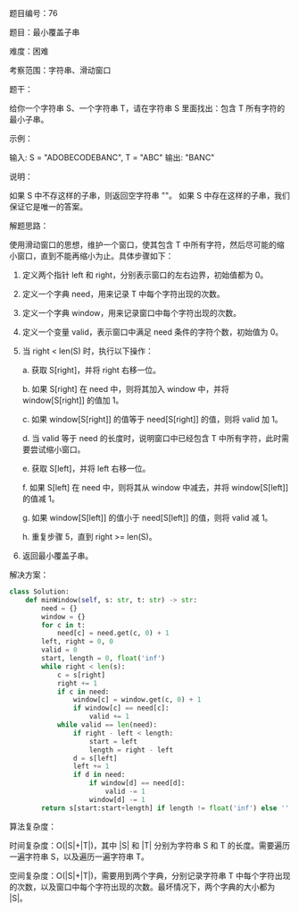 题目编号：76

题目：最小覆盖子串

难度：困难

考察范围：字符串、滑动窗口

题干：

给你一个字符串 S、一个字符串 T，请在字符串 S 里面找出：包含 T 所有字符的最小子串。

示例：

输入: S = "ADOBECODEBANC", T = "ABC"
输出: "BANC"

说明：

如果 S 中不存这样的子串，则返回空字符串 ""。
如果 S 中存在这样的子串，我们保证它是唯一的答案。

解题思路：

使用滑动窗口的思想，维护一个窗口，使其包含 T 中所有字符，然后尽可能的缩小窗口，直到不能再缩小为止。具体步骤如下：

1. 定义两个指针 left 和 right，分别表示窗口的左右边界，初始值都为 0。

2. 定义一个字典 need，用来记录 T 中每个字符出现的次数。

3. 定义一个字典 window，用来记录窗口中每个字符出现的次数。

4. 定义一个变量 valid，表示窗口中满足 need 条件的字符个数，初始值为 0。

5. 当 right < len(S) 时，执行以下操作：

   a. 获取 S[right]，并将 right 右移一位。

   b. 如果 S[right] 在 need 中，则将其加入 window 中，并将 window[S[right]] 的值加 1。

   c. 如果 window[S[right]] 的值等于 need[S[right]] 的值，则将 valid 加 1。

   d. 当 valid 等于 need 的长度时，说明窗口中已经包含 T 中所有字符，此时需要尝试缩小窗口。

   e. 获取 S[left]，并将 left 右移一位。

   f. 如果 S[left] 在 need 中，则将其从 window 中减去，并将 window[S[left]] 的值减 1。

   g. 如果 window[S[left]] 的值小于 need[S[left]] 的值，则将 valid 减 1。

   h. 重复步骤 5，直到 right >= len(S)。

6. 返回最小覆盖子串。

解决方案：

```python
class Solution:
    def minWindow(self, s: str, t: str) -> str:
        need = {}
        window = {}
        for c in t:
            need[c] = need.get(c, 0) + 1
        left, right = 0, 0
        valid = 0
        start, length = 0, float('inf')
        while right < len(s):
            c = s[right]
            right += 1
            if c in need:
                window[c] = window.get(c, 0) + 1
                if window[c] == need[c]:
                    valid += 1
            while valid == len(need):
                if right - left < length:
                    start = left
                    length = right - left
                d = s[left]
                left += 1
                if d in need:
                    if window[d] == need[d]:
                        valid -= 1
                    window[d] -= 1
        return s[start:start+length] if length != float('inf') else ''
```

算法复杂度：

时间复杂度：O(|S|+|T|)，其中 |S| 和 |T| 分别为字符串 S 和 T 的长度。需要遍历一遍字符串 S，以及遍历一遍字符串 T。

空间复杂度：O(|S|+|T|)，需要用到两个字典，分别记录字符串 T 中每个字符出现的次数，以及窗口中每个字符出现的次数。最坏情况下，两个字典的大小都为 |S|。